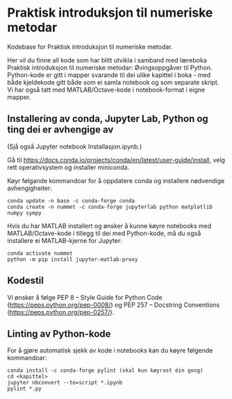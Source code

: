 # Praktisk introduksjon til numeriske metodar
Kodebase for Praktisk introduksjon til numeriske metodar.

Her vil du finne all kode som har blitt utvikla i samband med læreboka Praktisk introduksjon til numeriske metodar: Øvingsoppgåver til Python.
Python-kode er gitt i mapper svarande til dei ulike kapittel i boka - med både kjeldekode gitt både som ei samla notebook og som separate skript. Vi har også tatt med MATLAB/Octave-kode i notebook-format i eigne mapper.

## Installering av conda, Jupyter Lab, Python og ting dei er avhengige av
(Sjå også Jupyter notebook Installasjon.ipynb.)

Gå til https://docs.conda.io/projects/conda/en/latest/user-guide/install, velg rett operativsystem og installer miniconda.

Køyr følgande kommandoar for å oppdatere conda og installere nødvendige avhengigheiter:
```
conda update -n base -c conda-forge conda 
conda create -n nummet -c conda-forge jupyterlab python matplotlib numpy sympy
```

Hvis du har MATLAB installert og ønsker å kunne køyre notebooks med MATLAB/Octave-kode i tillegg til dei med Python-kode, må du også installere ei MATLAB-kjerne for Jupyter:
```
conda activate nummet
python -m pip install jupyter-matlab-proxy
```

## Kodestil
Vi ønsker å følge PEP 8 – Style Guide for Python Code (https://peps.python.org/pep-0008/) og PEP 257 – Docstring Conventions (https://peps.python.org/pep-0257/).

## Linting av Python-kode
For å gjøre automatisk sjekk av kode i notebooks kan du køyre følgende kommandoar:
```
conda install -c conda-forge pylint (skal kun køyrast éin gong)
cd <kapittel> 
jupyter nbconvert --to=script *.ipynb
pylint *.py
```
